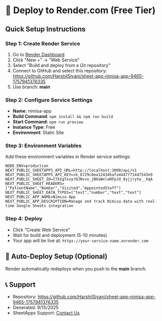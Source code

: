 
# 🚀 Deploy to Render.com (Free Tier)

## Quick Setup Instructions

### Step 1: Create Render Service
1. Go to [Render Dashboard](https://dashboard.render.com/)
2. Click "New +" → "Web Service"
3. Select "Build and deploy from a Git repository"
4. Connect to GitHub and select this repository: https://github.com/HarshilSiyani/sheet-app-nimisa-app-9465-1757941376335
5. Use branch: **main**

### Step 2: Configure Service Settings
- **Name**: nimisa-app
- **Build Command**: `npm install && npm run build`
- **Start Command**: `npm run preview`
- **Instance Type**: Free
- **Environment**: Static Site

### Step 3: Environment Variables
Add these environment variables in Render service settings:

```
NODE_ENV=production
NEXT_PUBLIC_SHEETAPPS_API_URL=http://localhost:3000/api/v1
NEXT_PUBLIC_SHEETAPPS_API_KEY=sk_8729c8ea124345afa4447771447543e9
NEXT_PUBLIC_SHEET_ID=1TkIgTxvyrDJNvvo_jBOaWxleHFpJd_8yjjrytw__XqA
NEXT_PUBLIC_SHEET_HEADERS=["PatientName","Number","Visited","AppointedStaff"]
NEXT_PUBLIC_SHEET_DATA_TYPES=["text","number","text","text"]
NEXT_PUBLIC_APP_NAME=Nimisa App
NEXT_PUBLIC_APP_DESCRIPTION=Manage and track Nimisa data with real-time Google Sheets integration
```

### Step 4: Deploy
- Click "Create Web Service"
- Wait for build and deployment (5-10 minutes)
- Your app will be live at: `https://your-service-name.onrender.com`

## 🔄 Auto-Deploy Setup (Optional)
Render automatically redeploys when you push to the **main** branch.

## 📞 Support
- Repository: https://github.com/HarshilSiyani/sheet-app-nimisa-app-9465-1757941376335
- Generated: 9/15/2025
- SheetApps Support: [Contact Us](mailto:support@sheetapps.com)

